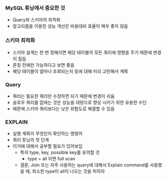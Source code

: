 ### MySQL 튜닝에서 중요한 것
- Query와 스키마의 최적화
- 알고리즘을 이용한 성능 개선은 비용대비 효율이 매우 좋지 않음

### 스키마 최적화
- 스키마 설계는 한 번 정해지면 해당 테이블의 모든 쿼리에 영향을 주기 때문에 변경이 힘듬
- 론칭 전에만 가능하다고 보면 좋음
- 해당 테이블이 얼마나 조회되는지 등에 대해 미리 고민해서 계획

### Query
- 쿼리는 필요한 쿼리만 수정하면 되기 때문에 변경이 쉬움
- 슬로우 쿼리를 없애는 것은 성능을 대량으로 향상 시키기 위한 유용한 수단
- 때문에 스키마 쿼리보다는 낮은 위험도로 해결할 수 있음

### EXPLAIN
- 실행 계획이 무엇인지 확인하는 명령어
- 쿼리 튜닝의 첫 단계
- 이거에 대해서 공부할 필요가 있어보임
  - 특히 type, key, possible key를 유의할 것
    - type = all 이면 full scan
  - 결론, Join 또는 자주 사용하는 query에 대해서 Explain command를 사용했을 때, 최소한 type이 all이 나오는 것을 피하자
